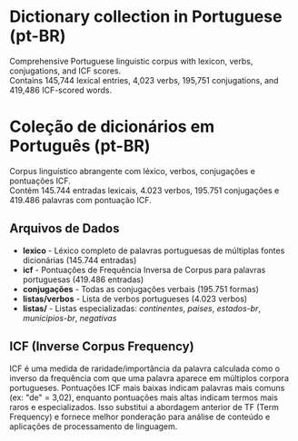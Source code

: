 Dictionary collection in Portuguese (pt-BR)
===

Comprehensive Portuguese linguistic corpus with lexicon, verbs, conjugations, and ICF scores.  
Contains 145,744 lexical entries, 4,023 verbs, 195,751 conjugations, and 419,486 ICF-scored words.

Coleção de dicionários em Português (pt-BR)
===

Corpus linguístico abrangente com léxico, verbos, conjugações e pontuações ICF.  
Contém 145.744 entradas lexicais, 4.023 verbos, 195.751 conjugações e 419.486 palavras com pontuação ICF.

## Arquivos de Dados

* **lexico** - Léxico completo de palavras portuguesas de múltiplas fontes dicionárias (145.744 entradas)
* **icf** - Pontuações de Frequência Inversa de Corpus para palavras portuguesas (419.486 entradas)
* **conjugações** - Todas as conjugações verbais (195.751 formas)
* **listas/verbos** - Lista de verbos portugueses (4.023 verbos)
* **listas/** - Listas especializadas: *continentes*, *paises*, *estados-br*, *municipios-br*, *negativas*

## ICF (Inverse Corpus Frequency)

ICF é uma medida de raridade/importância da palavra calculada como o inverso da frequência com que uma palavra aparece em múltiplos corpora portugueses. Pontuações ICF mais baixas indicam palavras mais comuns (ex: "de" = 3,02), enquanto pontuações mais altas indicam termos mais raros e especializados. Isso substitui a abordagem anterior de TF (Term Frequency) e fornece melhor ponderação para análise de conteúdo e aplicações de processamento de linguagem.

